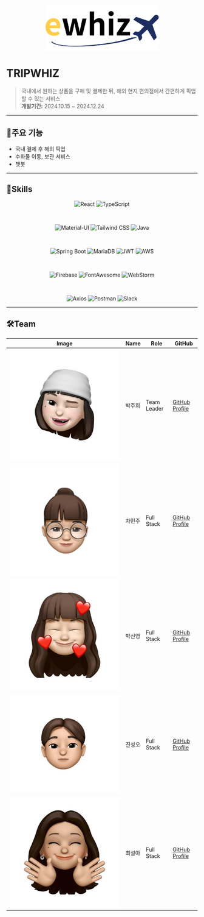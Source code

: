 <div align="center">
    <img src="images/ewhiz.png" width="300px" alt="Ewhiz Logo" />
</div>

# TRIPWHIZ

> 국내에서 원하는 상품을 구매 및 결제한 뒤, 해외 현지 편의점에서 간편하게 픽업할 수 있는 서비스  
> **개발기간:** 2024.10.15 ~ 2024.12.24

---

## 📌주요 기능
- 국내 결제 후 해외 픽업
- 수화물 이동, 보관 서비스
- 챗봇

---

## 🚀Skills

<div align="center">
    
![React](https://img.shields.io/badge/React-20232A?style=for-the-badge&logo=react&logoColor=61DAFB)
![TypeScript](https://img.shields.io/badge/TypeScript-007ACC?style=for-the-badge&logo=typescript&logoColor=white)

<br />

![Material-UI](https://img.shields.io/badge/Material--UI-0081CB?style=for-the-badge&logo=material-ui&logoColor=white)
![Tailwind CSS](https://img.shields.io/badge/Tailwind_CSS-38B2AC?style=for-the-badge&logo=tailwind-css&logoColor=white)
![Java](https://img.shields.io/badge/Java-ED8B00?style=for-the-badge&logo=openjdk&logoColor=white)

<br />

![Spring Boot](https://img.shields.io/badge/springboot-6DB33F?style=for-the-badge&logo=springboot&logoColor=white)
![MariaDB](https://img.shields.io/badge/mariadb-003545?style=for-the-badge&logo=mariadb&logoColor=white)
![JWT](https://img.shields.io/badge/json%20web%20tokens-323330?style=for-the-badge&logo=json-web-tokens&logoColor=pink)
![AWS](https://img.shields.io/badge/Amazon_AWS-232F3E?style=for-the-badge&logo=amazon-aws&logoColor=white)

<br />

![Firebase](https://img.shields.io/badge/firebase-FFCA28?style=for-the-badge&logo=firebase&logoColor=white)
![FontAwesome](https://img.shields.io/badge/fontawesome-339AF0?style=for-the-badge&logo=fontawesome&logoColor=white)
![WebStorm](https://img.shields.io/badge/WebStorm-000000?style=for-the-badge&logo=WebStorm&logoColor=white)

<br />

![Axios](https://img.shields.io/badge/axios-5A29E4?style=for-the-badge&logo=axios&logoColor=white)
![Postman](https://img.shields.io/badge/Postman-FF6C37?style=for-the-badge&logo=Postman&logoColor=white)
![Slack](https://img.shields.io/badge/Slack-4A154B?style=for-the-badge&logo=slack&logoColor=white)

</div>

---

## 🛠Team

| Image        | Name   | Role        | GitHub                                   |
|--------------|--------|-------------|------------------------------------------|
| ![박주희](./images/juhui.jpg) | 박주희    | Team Leader | [GitHub Profile](https://github.com/eggzuxi)       |
| ![차민주](./images/minju.png) | 차민주    | Full Stack  | [GitHub Profile](https://github.com/backgoon0903) |
| ![박신영](./images/sinyong.jpg) | 박신영    | Full Stack  | [GitHub Profile](https://github.com/ssinyong)     |
| ![진성오](./images/sungoh.jpg) | 진성오    | Full Stack  | [GitHub Profile](https://github.com/jin-sung-oh)  |
| ![최설아](./images/seola.jpg) | 최설아    | Full Stack  | [GitHub Profile](https://github.com/Seola-CHOE)   |
